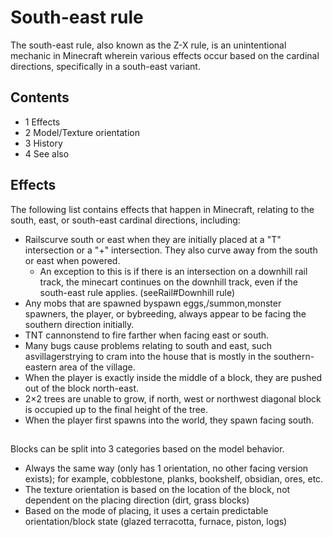 # South-east rule
The south-east rule, also known as the Z-X rule, is an unintentional mechanic in Minecraft wherein various effects occur based on the cardinal directions, specifically in a south-east variant.

## Contents
- 1 Effects
- 2 Model/Texture orientation
- 3 History
- 4 See also

## Effects
The following list contains effects that happen in Minecraft, relating to the south, east, or south-east cardinal directions, including:

- Railscurve south or east when they are initially placed at a "T" intersection or a "+" intersection. They also curve away from the south or east when powered.
	- An exception to this is if there is an intersection on a downhill rail track, the minecart continues on the downhill track, even if the south-east rule applies. (seeRail#Downhill rule)
- Any mobs that are spawned byspawn eggs,/summon,monster spawners, the player, or bybreeding, always appear to be facing the southern direction initially.
- TNT cannonstend to fire farther when facing east or south.
- Many bugs cause problems relating to south and east, such asvillagerstrying to cram into the house that is mostly in the southern-eastern area of the village.
- When the player is exactly inside the middle of a block, they are pushed out of the block north-east.
- 2×2 trees are unable to grow, if north, west or northwest diagonal block is occupied up to the final height of the tree.
- When the player first spawns into the world, they spawn facing south.

## 
Blocks can be split into 3 categories based on the model behavior.

- Always the same way (only has 1 orientation, no other facing version exists); for example, cobblestone, planks, bookshelf, obsidian, ores, etc.
- The texture orientation is based on the location of the block, not dependent on the placing direction (dirt, grass blocks)
- Based on the mode of placing, it uses a certain predictable orientation/block state (glazed terracotta, furnace, piston, logs)


